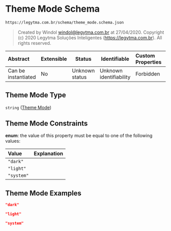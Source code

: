 # Theme Mode Schema

```txt
https://legytma.com.br/schema/theme_mode.schema.json
```




> Created by Windol [windol@legytma.com.br](mailto:windol@legytma.com.br) at 27/04/2020.
> Copyright (c) 2020 Legytma Soluções Inteligentes (<https://legytma.com.br>). All rights reserved.
>

| Abstract            | Extensible | Status         | Identifiable            | Custom Properties | Additional Properties | Access Restrictions | Defined In                                                                        |
| :------------------ | ---------- | -------------- | ----------------------- | :---------------- | --------------------- | ------------------- | --------------------------------------------------------------------------------- |
| Can be instantiated | No         | Unknown status | Unknown identifiability | Forbidden         | Allowed               | none                | [theme_mode.schema.json](../schema/theme_mode.schema.json "open original schema") |

## Theme Mode Type

`string` ([Theme Mode](theme_mode.md))

## Theme Mode Constraints

**enum**: the value of this property must be equal to one of the following values:

| Value      | Explanation |
| :--------- | ----------- |
| `"dark"`   |             |
| `"light"`  |             |
| `"system"` |             |

## Theme Mode Examples

```json
"dark"
```

```json
"light"
```

```json
"system"
```
